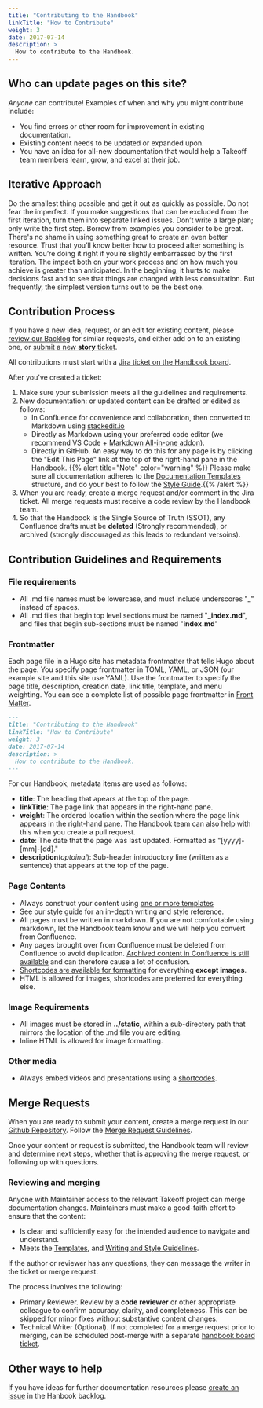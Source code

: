 ```yaml
---
title: "Contributing to the Handbook"
linkTitle: "How to Contribute"
weight: 3
date: 2017-07-14
description: >
  How to contribute to the Handbook.
---
```

## Who can update pages on this site?

*Anyone* can contribute! Examples of when and why you might contribute include:
- You find errors or other room for improvement in existing documentation.
- Existing content needs to be updated or expanded upon.
- You have an idea for all-new documentation that would help a Takeoff team members learn, grow, and excel at their job.  

## Iterative Approach

Do the smallest thing possible and get it out as quickly as possible. Do not fear the imperfect. If you make suggestions that can be excluded from the first iteration, turn them into separate linked issues. Don’t write a large plan; only write the first step. 
Borrow from examples you consider to be great. There's no shame in using something great to create an even better resource.
Trust that you’ll know better how to proceed after something is written. You’re doing it right if you’re slightly embarrassed by the first iteration. The impact both on your work process and on how much you achieve is greater than anticipated. In the beginning, it hurts to make decisions fast and to see that things are changed with less consultation. But frequently, the simplest version turns out to be the best one.

## Contribution Process

If you have a new idea, request, or an edit for existing content, please [review our Backlog](https://takeofftech.atlassian.net/secure/RapidBoard.jspa?rapidView=281&projectKey=EH&view=planning.nodetail&issueLimit=100) for similar requests, and either add on to an existing one, or [submit a new **story** ticket](https://takeofftech.atlassian.net/secure/CreateIssue.jspa?issuetype=10100&pid=10261).  

All contributions must start with a [Jira ticket on the Handbook board](https://takeofftech.atlassian.net/secure/CreateIssue.jspa?issuetype=10100&pid=10261). 

After you've created a ticket: 
1. Make sure your submission meets all the guidelines and requirements.
2. New documentation: or updated content can be drafted or edited as follows: 
   - In Confluence for convenience and collaboration, then converted to Markdown using [stackedit.io](https://stackedit.io/)
   - Directly as Markdown using your preferred code editor (we recommend VS Code + [Markdown All-in-one addon](https://marketplace.visualstudio.com/items?itemName=yzhang.markdown-all-in-one)).
   - Directly in GitHub. An easy way to do this for any page is by clicking the "Edit This Page" link at the top of the right-hand pane in the Handbook. 
  {{% alert title="Note" color="warning" %}}
  Please make sure all documentation adheres to the [Documentation Templates](/docs/contributing/templates/) structure, and do your best to follow the [Style Guide](/docs/handbook/handbook-styleguide/).{{% /alert %}}
3. When you are ready, create a merge request and/or comment in the Jira ticket. All merge requests must receive a code review by the Handbook team. 
4. So that the Handbook is the Single Source of Truth (SSOT), any Confluence drafts must be **deleted** (Strongly recommended), or archived (strongly discouraged as this leads to redundant versoins).


## Contribution Guidelines and Requirements 

### File requirements
- All .md file names must be lowercase, and must include underscores "_" instead of spaces.
- All .md files that begin top level sections must be named "**_index.md**", and files that begin sub-sections must be named "**index.md**"  

### Frontmatter 
Each page file in a Hugo site has metadata frontmatter that tells Hugo about the page. You specify page frontmatter in TOML, YAML, or JSON (our example site and this site use YAML). Use the frontmatter to specify the page title, description, creation date, link title, template, and menu weighting. You can see a complete list of possible page frontmatter in [Front Matter](https://gohugo.io/content-management/front-matter/).

```markdown
---
title: "Contributing to the Handbook" 
linkTitle: "How to Contribute"
weight: 3
date: 2017-07-14
description: >
  How to contribute to the Handbook.
---
```
For our Handbook, metadata items are used as follows: 
  - **title**: The heading that apears at the top of the page.
  - **linkTitle**: The page link that appears in the right-hand pane.
  - **weight**: The ordered location within the section where the page link appears in the right-hand pane. The Handbook team can also help with this when you create a pull request.
  - **date**: The date that the page was last updated. Formatted as "[yyyy]-[mm]-[dd]."
  - **description**(*optoinal*): Sub-header introductory line (written as a sentence) that appears at the top of the page.    


### Page Contents
- Always construct your content using [one or more templates](../handbook/templates.md)
- See our style guide for an in-depth writing and style reference. 
- All pages must be written in markdown. If you are not comfortable using markdown, let the Handbook team know and we will help you convert from Confluence. 
- Any pages brought over from Confluence must be deleted from Confluence to avoid duplication. [Archived content in Confluence is still available](https://confluence.atlassian.com/confeval/confluence-evaluator-resources/confluence-archiving-content#:~:text=Archived%20spaces%20are%20less%20visible%2C%20but%20still%20available%20on%20your%20site.%20Archiving%20a%20space%20is%20easy%20to%20undo%20%E2%80%94%20you%20can%20make%20a%20space%20current%20again%20at%20any%20time.) and can therefore cause a lot of confusion.
- [Shortcodes are available for formatting](https://gohugo.io/content-management/shortcodes/) for everything **except images**. 
- HTML is allowed for images, shortcodes are preferred for everything else.

### Image Requirements
- All images must be stored in **../static**, within a sub-directory path that mirrors the location of the .md file you are editing.
- Inline HTML is allowed for image formatting. 

### Other media
- Always embed videos and presentations using a [shortcodes](https://gohugo.io/content-management/shortcodes/).
  
## Merge Requests
When you are ready to submit your content, create a merge request in our [Github Repository](https://github.com/TakeoffTech/engineering-handbook). 
Follow the [Merge Request Guidelines](/docs/contributing/merge-request-guidelines/).

Once your content or request is submitted, the Handbook team will review and determine next steps, whether that is approving the merge request, or following up with questions. 

### Reviewing and merging

Anyone with Maintainer access to the relevant Takeoff project can merge documentation changes.
Maintainers must make a good-faith effort to ensure that the content:

- Is clear and sufficiently easy for the intended audience to navigate and understand.
- Meets the [Templates](/docs/contributing/templates/), and [Writing and Style Guidelines](/docs/handbook/styleguide/).

If the author or reviewer has any questions, they can message the writer in the ticket or merge request.

The process involves the following:

- Primary Reviewer. Review by a **code reviewer** or other appropriate colleague to confirm accuracy, clarity, and completeness. This can be skipped
  for minor fixes without substantive content changes.
- Technical Writer (Optional). If not completed for a merge request prior to merging, can be scheduled
  post-merge with a separate [handbook board ticket](https://takeofftech.atlassian.net/secure/CreateIssue.jspa?issuetype=10100&pid=10261).

## Other ways to help

If you have ideas for further documentation resources please
[create an issue](https://takeofftech.atlassian.net/secure/CreateIssue.jspa?issuetype=10100&pid=10261)
in the Hanbook backlog.
